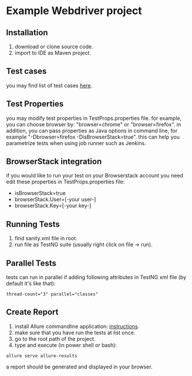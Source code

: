 # Example Webdriver project

## Installation
1. download or clone source code.
2. import to IDE as Maven project.

## Test cases
you may find list of test cases [here](https://github.com/rlnir/automation/blob/master/tests.txt).

## Test Properties 
you may modify test properties in TestProps.properties file.
for example, you can choose browser by: "browser=chrome" or "browser=firefox".
in addition, you can pass properties as Java options in command line, for example "-Dbrowser=firefox -DisBrowserStack=true". this can help you parametrize tests when using job runner such as Jenkins.

## BrowserStack integration
if you would like to run your test on your Browserstack account you need edit these properties in TestProps.properties file:
- isBrowserStack=true
- browserStack.User=[-your user-]
- browserStack.Key=[-your key-]

## Running Tests
1. find sanity.xml file in root.
2. run file as TestNG suite (usually right click on file -> run).

## Parallel Tests
tests can run in parallel if adding following attributes in TestNG xml file (by default it's like that):
```
thread-count="3" parallel="classes"
```

## Create Report
1. install Allure commandline application: [instructions](https://docs.qameta.io/allure/#_get_started).
2. make sure that you have run the tests at list once.
2. go to the root path of the project.
3. type and execute (in power shell or bash):
```
allure serve allure-results
```

a report should be generated and displayed in your browser.

